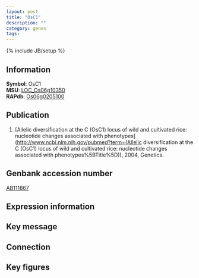 ```yaml
---
layout: post
title: "OsC1"
description: ""
category: genes
tags: 
---
```

{% include JB/setup %}

## Information
__Symbol__: OsC1  
__MSU__: [LOC_Os06g10350](http://rice.plantbiology.msu.edu/cgi-bin/ORF_infopage.cgi?orf=LOC_Os06g10350)  
__RAPdb__: [Os06g0205100](http://rapdb.dna.affrc.go.jp/viewer/gbrowse_details/irgsp1?name=Os06g0205100)  

## Publication
1. [Allelic diversification at the C (OsC1) locus of wild and cultivated rice: nucleotide changes associated with phenotypes](http://www.ncbi.nlm.nih.gov/pubmed?term=(Allelic diversification at the C (OsC1) locus of wild and cultivated rice: nucleotide changes associated with phenotypes%5BTitle%5D)), 2004, Genetics.

## Genbank accession number
[AB111867](http://www.ncbi.nlm.nih.gov/nuccore/AB111867)

## Expression information

## Key message

## Connection

## Key figures


